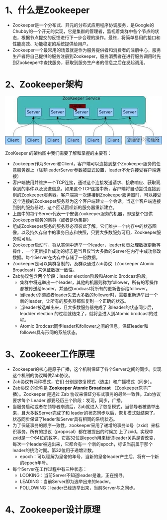 # 1、什么是Zookeeper
- Zookeeper是一个分布式、开元的分布式应用程序协调服务，是Google的Chubby的一个开元的实现，它是集群的管理者，监视着集群中各个节点的状态，根据节点提交的反馈进行下一步合理的操作。最终，将简单易用的接口和性能高效、功能稳定的系统提供给用户。
- Zookeeper一个最常用的场景就是作为服务提供者和消费者的注册中心，服务生产者将自己提供的服务注册到Zookeeper，服务消费者在进行服务调用时先到Zookeeper中查找服务，获取到服务生产者的信息之后在发起调用。
# 2、Zookeeper架构
![zkjg](../image/zkjg.png)

ZooKeeper 的架构图中我们需要了解和掌握的主要有：
- Zookeeper作为Server和Client，客户端可以连接到整个Zookeeper服务的任意服务器上（除非leaderServer参数被显式设置，leader不允许接受客户端连接）
- 客户端使用并维护一个TCP连接，通过这个连接发送请求、接收响应、获取观察到的事件以及发送信息。如果这个TCP连接中断，客户端将自动尝试连接到别的Zookeeper服务器。客户端第一次连接到Zookeeper服务器时，可以接受这个连接的Zookeeper服务器为这个客户端建立一个会话。当这个客户端连接到别的服务器时，这个回话回呗新的服务器重新建立。
- 上图中的每个Server代表一个安装Zookeeper服务的机器，即是整个提供Zookeeper服务的集群（或者是伪集群）
- 组成Zookeeper服务的服务器必须彼此了解。它们维护一个内存中的状态图像，以及持久存储中的事务日志和快照，只要大多数服务可用，Zookeeper服务就可用。
- Zookeeper启动时，将从实例中选举一个leader，leader负责处理数据更新等操作，一个更新操作成功的标志是当且仅当大多数的Server在内存中成功修改数据。每个Server在内存中存储了一份数据。
- Zookeeper是可以集群复制的，及群众通过Zab协议（Zookeeper Atomic Broadcast）来保证数据一致性。
- Zab协议包含两个阶段：leader election阶段和Atomic Brodcast阶段。
  - 集群中将选举出一个leader，其他的机器则称为follower，所有的写操作都被传送给leader，并通过brodcast将所有的更新告诉给follower。
  - 当leader崩溃或者leader失去大多数的follower时，需要重新选举出一个新的leader，让所有的服务器都恢复到一个正确的状态。
  - 当leader被选举出来，且大多数服务器完成了 和leader的状态同步后，leadder election 的过程就结束了，就将会进入到Atomic brodcast的过程。
  - Atomic Brodcast同步leader和follower之间的信息，保证leader和follower具有形同的系统状态。
# 3、Zookeeer工作原理
- Zookeeper的核心是原子广播，这个机制保证了各个Server之间的同步。实现这个机制的协议叫做Zab协议。
- Zab协议有两种模式，它们 分别是恢复模式（选主）和广播模式（同步）。
- Zab协议 的全称是 **Zookeeper Atomic Broadcast** （Zookeeper原子广播）。Zookeeper 是通过 Zab 协议来保证分布式事务的最终一致性。Zab协议要求每个 Leader 都要经历三个阶段：发现，同步，广播。
- 当服务启动或者在领导者崩溃后，Zab就进入了恢复模式，当领导者被选举出来，且大多数Server完成了和 leader的状态同步以后，恢复模式就结束了。状态同步保证了leader和Server具有相同的系统状态。
- 为了保证事务的顺序一致性，zookeeper采用了递增的事务id号（zxid）来标识事务。所有的提议（proposal）都在被提出的时候加 上了zxid。实现中zxid是一个64位的数字，它高32位是epoch用来标识leader关系是否改变，每次一个leader被选出来，它都会有一 个新的epoch，标识当前属于那个leader的统治时期。第32位用于递增计数。
  - epoch：可以理解为皇帝的年号，当新的皇帝leader产生后，将有一个新的epoch年号。
- 每个Server在工作过程中有三种状态：
  - LOOKING：当前Server不知道leader是谁，正在搜寻。
  - LEADING：当前Server即为选举出来的leader。
  - FOLLOWING：leader已经选举出来，当前Server与之同步。
# 4、Zookeeper设计原理

